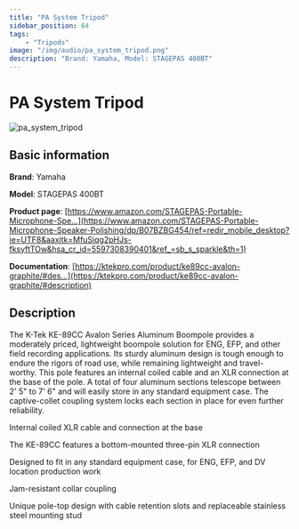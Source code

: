 ```yaml
---
title: "PA System Tripod"
sidebar_position: 64
tags:
    - "Tripods"
image: "/img/audio/pa_system_tripod.png"
description: "Brand: Yamaha, Model: STAGEPAS 400BT"
---
```

# PA System Tripod

![pa_system_tripod](/img/audio/pa_system_tripod.png)

## Basic information

**Brand**: Yamaha

**Model**: STAGEPAS 400BT

**Product page**: [https://www.amazon.com/STAGEPAS-Portable-Microphone-Spe...](https://www.amazon.com/STAGEPAS-Portable-Microphone-Speaker-Polishing/dp/B07BZBG454/ref=redir_mobile_desktop?ie=UTF8&aaxitk=MfuSiqg2pHJs-fksyftTOw&hsa_cr_id=5597308390401&ref_=sb_s_sparkle&th=1)

**Documentation**: [https://ktekpro.com/product/ke89cc-avalon-graphite/#des...](https://ktekpro.com/product/ke89cc-avalon-graphite/#description)

## Description

The K\-Tek KE\-89CC Avalon Series Aluminum Boompole provides a moderately priced, lightweight boompole solution for ENG, EFP, and other field recording applications\. Its sturdy aluminum design is tough enough to endure the rigors of road use, while remaining lightweight and travel\-worthy\. This pole features an internal coiled cable and an XLR connection at the base of the pole\. A total of four aluminum sections telescope between 2' 5" to 7' 6" and will easily store in any standard equipment case\. The captive\-collet coupling system locks each section in place for even further reliability\.



Internal coiled XLR cable and connection at the base

The KE\-89CC features a bottom\-mounted three\-pin XLR connection

Designed to fit in any standard equipment case, for ENG, EFP, and DV location production work

Jam\-resistant collar coupling

Unique pole\-top design with cable retention slots and replaceable stainless steel mounting stud

